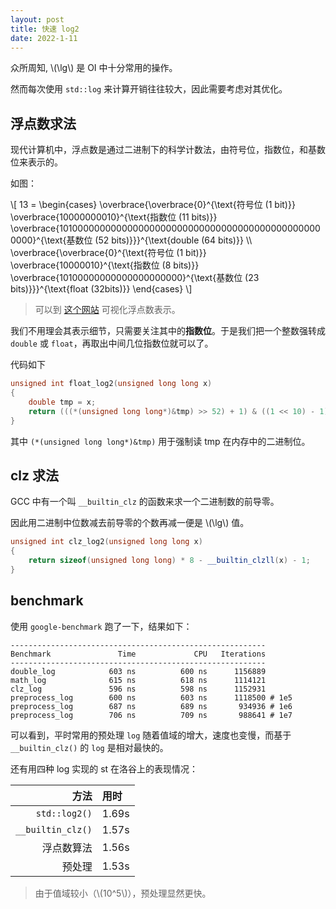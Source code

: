 ```yaml
---
layout: post
title: 快速 log2
date: 2022-1-11
---
```


众所周知, \\(\lg\\) 是 OI 中十分常用的操作。

然而每次使用 `std::log` 来计算开销往往较大，因此需要考虑对其优化。

## 浮点数求法

现代计算机中，浮点数是通过二进制下的科学计数法，由符号位，指数位，和基数位来表示的。

如图：

\\[
13 =
\begin{cases}
    \overbrace{\overbrace{0}^{\text{符号位 (1 bit)}}
    \overbrace{10000000010}^{\text{指数位 (11 bits)}}
    \overbrace{1010000000000000000000000000000000000000000000000000}^{\text{基数位 (52 bits)}}}^{\text{double (64 bits)}} \\\\
    \overbrace{\overbrace{0}^{\text{符号位 (1 bit)}}
    \overbrace{10000010}^{\text{指数位 (8 bits)}}
    \overbrace{10100000000000000000000}^{\text{基数位 (23 bits)}}}^{\text{float (32bits)}}
\end{cases}
\\]

> 可以到 [这个网站](https://www.h-schmidt.net/FloatConverter/IEEE754.html) 可视化浮点数表示。

我们不用理会其表示细节，只需要关注其中的**指数位**。于是我们把一个整数强转成 `double` 或 `float`，再取出中间几位指数位就可以了。

代码如下

```cpp
unsigned int float_log2(unsigned long long x)
{
    double tmp = x;
    return (((*(unsigned long long*)&tmp) >> 52) + 1) & ((1 << 10) - 1);
}
```

其中 `(*(unsigned long long*)&tmp)` 用于强制读 tmp 在内存中的二进制位。

## clz 求法

GCC 中有一个叫 `__builtin_clz` 的函数来求一个二进制数的前导零。

因此用二进制中位数减去前导零的个数再减一便是 \\(\lg\\) 值。

```cpp
unsigned int clz_log2(unsigned long long x)
{
    return sizeof(unsigned long long) * 8 - __builtin_clzll(x) - 1;
}
```

## benchmark

使用 `google-benchmark` 跑了一下，结果如下：
```
---------------------------------------------------------
Benchmark               Time             CPU   Iterations
---------------------------------------------------------
double_log            603 ns          600 ns      1156889
math_log              615 ns          618 ns      1114121
clz_log               596 ns          598 ns      1152931
preprocess_log        600 ns          603 ns      1118500 # 1e5
preprocess_log        687 ns          689 ns       934936 # 1e6
preprocess_log        706 ns          709 ns       988641 # 1e7
```

可以看到，平时常用的预处理 `log` 随着值域的增大，速度也变慢，而基于 `__builtin_clz()` 的 `log` 是相对最快的。

还有用四种 log 实现的 st 在洛谷上的表现情况：

| 方法 | 用时 |
| --: | :-- |
| `std::log2()` | 1.69s |
| `__builtin_clz()` | 1.57s |
| 浮点数算法 | 1.56s |
| 预处理 | 1.53s |

> 由于值域较小（\\(10^5\\)），预处理显然更快。
